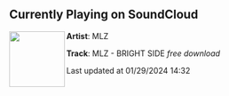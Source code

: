 ## Currently Playing on SoundCloud

[<img align="left" width="100" src="https://i1.sndcdn.com/artworks-kfFzx5EeHevfzIHg-5buzPQ-t500x500.jpg">](https://soundcloud.com/mlzmlzmlzz/mlz-bright-side-free-download)

**Artist**: MLZ 

**Track**: MLZ - BRIGHT SIDE *free download*

Last updated at 01/29/2024 14:32
